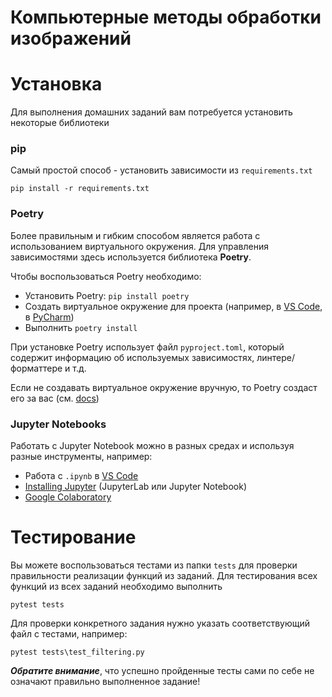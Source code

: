 # Компьютерные методы обработки изображений

# Установка
Для выполнения домашних заданий вам потребуется установить некоторые библиотеки
### pip
Самый простой способ - установить зависимости из `requirements.txt`
```
pip install -r requirements.txt
```
### Poetry
Более правильным и гибким способом является работа с использованием виртуального окружения. Для управления зависимостями здесь используется библиотека **Poetry**.

Чтобы воспользоваться Poetry необходимо:
- Установить Poetry: `pip install poetry`
- Создать виртуальное окружение для проекта (например, в [VS Code](https://code.visualstudio.com/docs/python/environments), в [PyCharm](https://www.jetbrains.com/help/pycharm/poetry.html))
- Выполнить `poetry install` 

При установке Poetry использует файл `pyproject.toml`, который содержит информацию об используемых зависимостях, линтере/форматтере и т.д. 

Если не создавать виртуальное окружение вручную, то Poetry создаст его за вас (см. [docs](https://python-poetry.org/docs/basic-usage/#using-your-virtual-environment))

### Jupyter Notebooks
Работать с Jupyter Notebook можно в разных средах и используя разные инструменты, например:
- Работа с `.ipynb` в [VS Code](https://code.visualstudio.com/docs/datascience/jupyter-notebooks)
- [Installing Jupyter](https://jupyter.org/install) (JupyterLab или Jupyter Notebook)
- [Google Colaboratory](https://colab.google/)

# Тестирование
Вы можете воспользоваться тестами из папки `tests` для проверки правильности реализации функций из заданий. Для тестирования всех функций из всех заданий необходимо выполнить 
```
pytest tests
```
Для проверки конкретного задания нужно указать соответствующий файл с тестами, например:
```
pytest tests\test_filtering.py
```
**_Обратите внимание_**, что успешно пройденные тесты сами по себе не означают правильно выполненное задание!
